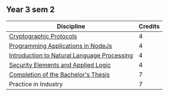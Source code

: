 ## Year 3 sem 2

| Discipline                                       | Credits |
|--------------------------------------------------|---------|
| [Cryptographic Protocols](https://github.com/anamariapanait10/FMI-materials-bachelor/tree/master/Year%20III/sem%202/Protocoale%20criptografice)                          |    4    |
| [Programming Applications in NodeJs](https://github.com/anamariapanait10/FMI-materials-bachelor/tree/master/Year%20III/sem%202/Programarea%20aplicatiilor%20in%20NodeJs)               |    4    |
| [Introduction to Natural Language Processing](https://github.com/anamariapanait10/FMI-materials-bachelor/tree/master/Year%20III/sem%202/Introducere%20in%20prelucrearea%20limbajului%20natural)      |    4    |
| [Security Elements and Applied Logic](https://github.com/anamariapanait10/FMI-materials-bachelor/tree/master/Year%20III/sem%202/Elemente%20de%20securitate%20si%20logica%20aplicata)              |    4    |
| [Completion of the Bachelor's Thesis]()              |    7    |
| Practice in Industry                             |    7    |